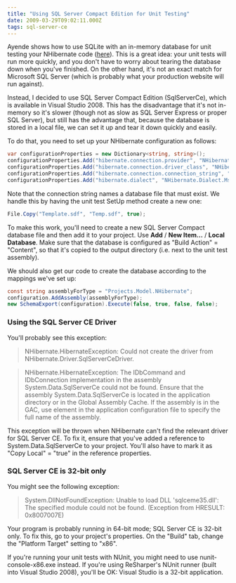 ```yaml
---
title: "Using SQL Server Compact Edition for Unit Testing"
date: 2009-03-29T09:02:11.000Z
tags: sql-server-ce
---
```


Ayende shows how to use SQLite with an in-memory database for unit testing your NHibernate code ([here](http://ayende.com/Blog/archive/2006/10/14/UnitTestingWithNHibernateActiveRecord.aspx)). This is a great idea: your unit tests will run more quickly, and you don't have to worry about tearing the database down when you've finished. On the other hand, it's not an exact match for Microsoft SQL Server (which is probably what your production website will run against).

Instead, I decided to use SQL Server Compact Edition (SqlServerCe), which is available in Visual Studio 2008\. This has the disadvantage that it's not in-memory so it's slower (though not as slow as SQL Server Express or proper SQL Server), but still has the advantage that, because the database is stored in a local file, we can set it up and tear it down quickly and easily.

To do that, you need to set up your NHibernate configuration as follows:

```csharp
var configurationProperties = new Dictionary<string, string>();
configurationProperties.Add("hibernate.connection.provider", "NHibernate.Connection.DriverConnectionProvider");
configurationProperties.Add("hibernate.connection.driver_class", "NHibernate.Driver.SqlServerCeDriver");
configurationProperties.Add("hibernate.connection.connection_string", "Data Source=Temp.sdf");
configurationProperties.Add("hibernate.dialect", "NHibernate.Dialect.MsSqlCeDialect");
```

Note that the connection string names a database file that must exist. We handle this by having the unit test SetUp method create a new one:

```csharp
File.Copy("Template.sdf", "Temp.sdf", true);
```

To make this work, you'll need to create a new SQL Server Compact database file and then add it to your project. Use **Add** / **New Item...** / **Local Database**. Make sure that the database is configured as "Build Action" = "Content", so that it's copied to the output directory (i.e. next to the unit test assembly).

We should also get our code to create the database according to the mappings we've set up:

```csharp
const string assemblyForType = "Projects.Model.NHibernate";
configuration.AddAssembly(assemblyForType);
new SchemaExport(configuration).Execute(false, true, false, false);
```

### Using the SQL Server CE Driver

You'll probably see this exception:

> NHibernate.HibernateException: Could not create the driver from NHibernate.Driver.SqlServerCeDriver.

> NHibernate.HibernateException: The IDbCommand and IDbConnection implementation in the assembly System.Data.SqlServerCe could not be found.
>  Ensure that the assembly System.Data.SqlServerCe is located in the application directory or in the Global Assembly Cache.
>  If the assembly is in the GAC, use <qualifyAssembly/> element in the application configuration file to specify the full name of the assembly.

This exception will be thrown when NHibernate can't find the relevant driver for SQL Server CE. To fix it, ensure that you've added a reference to System.Data.SqlServerCe to your project. You'll also have to mark it as "Copy Local" = "true" in the reference properties.

### SQL Server CE is 32-bit only

You might see the following exception:

> System.DllNotFoundException: Unable to load DLL 'sqlceme35.dll': The specified module could not be found. (Exception from HRESULT: 0x8007007E)

Your program is probably running in 64-bit mode; SQL Server CE is 32-bit only. To fix this, go to your project's properties. On the "Build" tab, change the "Platform Target" setting to "x86".

If you're running your unit tests with NUnit, you might need to use nunit-console-x86.exe instead. If you're using ReSharper's NUnit runner (built into Visual Studio 2008), you'll be OK: Visual Studio is a 32-bit application.

